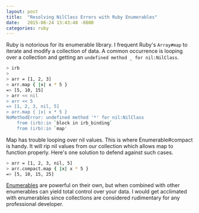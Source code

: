 ```yaml
---
layout: post
title:  "Resolving NilClass Errors with Ruby Enumerables"
date:   2015-06-24 13:43:48 -0800
categories: ruby
---
```


Ruby is notorious for its enumerable library. I frequent Ruby's `Array#map` to iterate and modify a collection of data. A common occurrence is looping over a collection and getting an `undefined method _ for nil:NilClass`.

``` bash
> irb
>
> arr = [1, 2, 3]
> arr.map { |x| x * 5 }
=> [5, 10, 15]
> arr << nil
> arr << 5
=> [1, 2, 3, nil, 5]
> arr.map { |x| x * 5 }
NoMethodError: undefined method '*' for nil:NilClass
    from (irb):in `block in irb_binding`
    from (irb):in `map'
```

Map has trouble looping over nil values. This is where Enumerable#compact is handy. It will rip nil values from our collection which allows map to function properly. Here's one solution to defend against such cases.

``` bash
> arr = [1, 2, 3, nil, 5]
> arr.compact.map { |x| x * 5 }
=> [5, 10, 15, 25]
```

[Enumerables](http://ruby-doc.org/core-2.2.2/Enumerable.html) are powerful on their own, but when combined with other enumerables can yield total control over your data. I would get acclimated with enumerables since collections are considered rudimentary for any professional developer.
